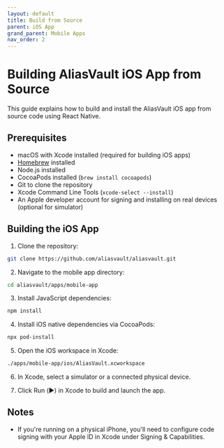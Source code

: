 ```yaml
---
layout: default
title: Build from Source
parent: iOS App
grand_parent: Mobile Apps
nav_order: 2
---
```


# Building AliasVault iOS App from Source

This guide explains how to build and install the AliasVault iOS app from source code using React Native.

## Prerequisites

- macOS with Xcode installed (required for building iOS apps)
- [Homebrew](https://brew.sh) installed
- Node.js installed
- CocoaPods installed (`brew install cocoapods`)
- Git to clone the repository
- Xcode Command Line Tools (`xcode-select --install`)
- An Apple developer account for signing and installing on real devices (optional for simulator)

## Building the iOS App

1. Clone the repository:
```bash
git clone https://github.com/aliasvault/aliasvault.git
```

2. Navigate to the mobile app directory:
```bash
cd aliasvault/apps/mobile-app
```

3. Install JavaScript dependencies:
```bash
npm install
```

4. Install iOS native dependencies via CocoaPods:
```bash
npx pod-install
```

5. Open the iOS workspace in Xcode:
```bash
./apps/mobile-app/ios/AliasVault.xcworkspace
```

6. In Xcode, select a simulator or a connected physical device.

7. Click Run (▶️) in Xcode to build and launch the app.

## Notes
- If you're running on a physical iPhone, you'll need to configure code signing with your Apple ID in Xcode under Signing & Capabilities.